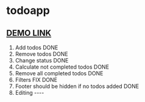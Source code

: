 # todoapp
## [DEMO LINK](https://katykuzmenko.github.io/todoapp/)
1. Add todos DONE
2. Remove todos DONE
3. Change status  DONE
4. Calculate not completed todos DONE
5. Remove all completed todos  DONE
6. Filters FIX DONE
7. Footer should be hidden if no todos added DONE
8. Editing ----
